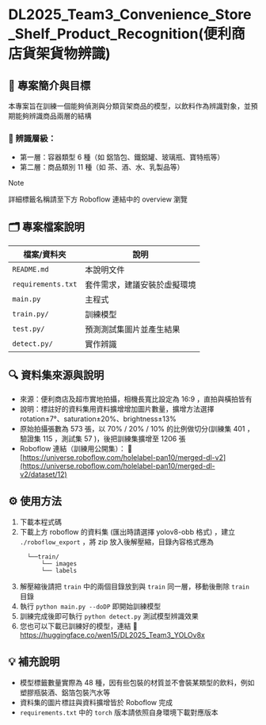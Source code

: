 # DL2025_Team3_Convenience_Store_Shelf_Product_Recognition(便利商店貨架貨物辨識)
## 📌 專案簡介與目標
本專案旨在訓練一個能夠偵測與分類貨架商品的模型，以飲料作為辨識對象，並預期能夠辨識商品兩層的結構

### 🎯 辨識層級：
- 第一層：容器類型 6 種（如 鋁箔包、鐵鋁罐、玻璃瓶、寶特瓶等）
- 第二層：商品類別 11 種（如 茶、酒、水、乳製品等）
> [!NOTE]
> 詳細標籤名稱請至下方 Roboflow 連結中的 overview 瀏覽

## 🗂️ 專案檔案說明

| 檔案/資料夾         | 說明 |
|---------------------|------|
| `README.md`         | 本說明文件 |
| `requirements.txt`  | 套件需求，建議安裝於虛擬環境 |
| `main.py`           | 主程式 |
| `train.py/`         | 訓練模型 |
| `test.py/`          | 預測測試集圖片並產生結果 |
| `detect.py/`        | 實作辨識 |

## 🔍 資料集來源與說明
- 來源：便利商店及超市實地拍攝，相機長寬比設定為 16:9 ，直拍與橫拍皆有
- 說明：標註好的資料集用資料擴增增加圖片數量，擴增方法選擇 rotation±7°、saturation±20%、brightness±13%
- 原始拍攝張數為 573 張，以 70% / 20% / 10% 的比例做切分(訓練集 401 ，驗證集 115 ，測試集 57 )，後把訓練集擴增至 1206 張
- Roboflow 連結（訓練用公開集）：
🔗 [https://universe.roboflow.com/holelabel-pan10/merged-dl-v2](https://universe.roboflow.com/holelabel-pan10/merged-dl-v2/dataset/12)

## ⚙️ 使用方法
1. 下載本程式碼
2. 下載上方 roboflow 的資料集 (匯出時請選擇 yolov8-obb 格式) ，建立 `./roboflow_export` ，將 zip 放入後解壓縮，目錄內容格式應為
    ```
      └──train/
          └── images
          └── labels
      ```
3. 解壓縮後請把 `train` 中的兩個目錄放到與 `train` 同一層，移動後刪除 `train` 目錄
4. 執行 `python main.py --doDP` 即開始訓練模型
5. 訓練完成後即可執行 `python detect.py` 測試模型辨識效果
6. 您也可以下載已訓練好的模型，連結 🔗 https://huggingface.co/wen15/DL2025_Team3_YOLOv8x

## 💡 補充說明
- 模型標籤數量實際為 48 種，因有些包裝的材質並不會裝某類型的飲料，例如塑膠瓶裝酒、鋁箔包裝汽水等
- 資料集的圖片標註與資料擴增皆於 Roboflow 完成
- `requirements.txt` 中的 `torch` 版本請依照自身環境下載對應版本
